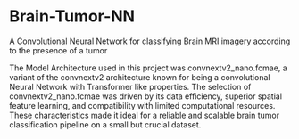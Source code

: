 # Brain-Tumor-NN
A Convolutional Neural Network for classifying Brain MRI imagery according to the presence of a tumor

The Model Architecture used in this project was convnextv2_nano.fcmae, a variant of the convnextv2 architecture known for being a convolutional Neural Network with Transformer like properties.
The selection of convnextv2_nano.fcmae was driven by its data efficiency, superior spatial feature learning, and compatibility with limited computational resources. These characteristics made it ideal for a reliable and scalable brain tumor classification pipeline on a small but crucial dataset.

